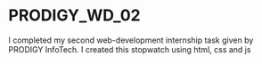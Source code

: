 # PRODIGY_WD_02
I completed my second web-development internship task given by PRODIGY InfoTech. I created this stopwatch using html, css and js

